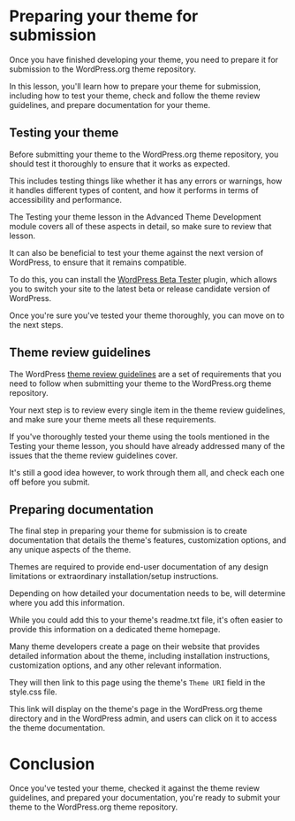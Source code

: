 # Preparing your theme for submission

Once you have finished developing your theme, you need to prepare it for submission to the WordPress.org theme repository. 

In this lesson, you'll learn how to prepare your theme for submission, including how to test your theme, check and follow the theme review guidelines, and prepare documentation for your theme.

## Testing your theme

Before submitting your theme to the WordPress.org theme repository, you should test it thoroughly to ensure that it works as expected.

This includes testing things like whether it has any errors or warnings, how it handles different types of content, and how it performs in terms of accessibility and performance.

The Testing your theme lesson in the Advanced Theme Development module covers all of these aspects in detail, so make sure to review that lesson.

It can also be beneficial to test your theme against the next version of WordPress, to ensure that it remains compatible.

To do this, you can install the [WordPress Beta Tester](https://wordpress.org/plugins/wordpress-beta-tester/) plugin, which allows you to switch your site to the latest beta or release candidate version of WordPress.

Once you're sure you've tested your theme thoroughly, you can move on to the next steps.

## Theme review guidelines

The WordPress [theme review guidelines](https://make.wordpress.org/themes/handbook/review/required/) are a set of requirements that you need to follow when submitting your theme to the WordPress.org theme repository.

Your next step is to review every single item in the theme review guidelines, and make sure your theme meets all these requirements.

If you've thoroughly tested your theme using the tools mentioned in the Testing your theme lesson, you should have already addressed many of the issues that the theme review guidelines cover.

It's still a good idea however, to work through them all, and check each one off before you submit.

## Preparing documentation

The final step in preparing your theme for submission is to create documentation that details the theme's features, customization options, and any unique aspects of the theme.

Themes are required to provide end-user documentation of any design limitations or extraordinary installation/setup instructions.

Depending on how detailed your documentation needs to be, will determine where you add this information.

While you could add this to your theme's readme.txt file, it's often easier to provide this information on a dedicated theme homepage.

Many theme developers create a page on their website that provides detailed information about the theme, including installation instructions, customization options, and any other relevant information.

They will then link to this page using the theme's `Theme URI` field in the style.css file.

This link will display on the theme's page in the WordPress.org theme directory and in the WordPress admin, and users can click on it to access the theme documentation.

# Conclusion

Once you've tested your theme, checked it against the theme review guidelines, and prepared your documentation, you're ready to submit your theme to the WordPress.org theme repository.